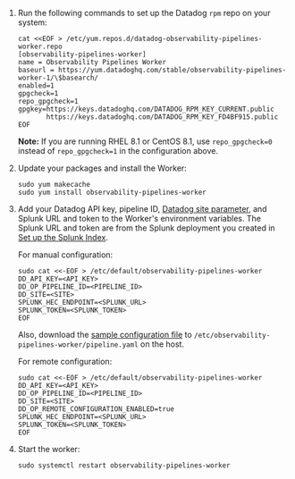 1. Run the following commands to set up the Datadog `rpm` repo on your system:

    ```
    cat <<EOF > /etc/yum.repos.d/datadog-observability-pipelines-worker.repo
    [observability-pipelines-worker]
    name = Observability Pipelines Worker
    baseurl = https://yum.datadoghq.com/stable/observability-pipelines-worker-1/\$basearch/
    enabled=1
    gpgcheck=1
    repo_gpgcheck=1
    gpgkey=https://keys.datadoghq.com/DATADOG_RPM_KEY_CURRENT.public
           https://keys.datadoghq.com/DATADOG_RPM_KEY_FD4BF915.public
    EOF
    ```

   **Note:** If you are running RHEL 8.1 or CentOS 8.1, use `repo_gpgcheck=0` instead of `repo_gpgcheck=1` in the configuration above.

2. Update your packages and install the Worker:

    ```
    sudo yum makecache
    sudo yum install observability-pipelines-worker
    ```

3. Add your Datadog API key, pipeline ID, [Datadog site parameter][101], and Splunk URL and token to the Worker's environment variables. The Splunk URL and token are from the Splunk deployment you created in [Set up the Splunk Index](#set-up-the-splunk-index).

    For manual configuration:

    ```
    sudo cat <<-EOF > /etc/default/observability-pipelines-worker
    DD_API_KEY=<API_KEY>
    DD_OP_PIPELINE_ID=<PIPELINE_ID>
    DD_SITE=<SITE>
    SPLUNK_HEC_ENDPOINT=<SPLUNK_URL>
    SPLUNK_TOKEN=<SPLUNK_TOKEN>
    EOF
    ```
    Also, download the [sample configuration file][102] to `/etc/observability-pipelines-worker/pipeline.yaml` on the host.

    For remote configuration:
    ```
    sudo cat <<-EOF > /etc/default/observability-pipelines-worker
    DD_API_KEY=<API_KEY>
    DD_OP_PIPELINE_ID=<PIPELINE_ID>
    DD_SITE=<SITE>
    DD_OP_REMOTE_CONFIGURATION_ENABLED=true
    SPLUNK_HEC_ENDPOINT=<SPLUNK_URL>
    SPLUNK_TOKEN=<SPLUNK_TOKEN>
    EOF
    ```

4. Start the worker:
    ```
    sudo systemctl restart observability-pipelines-worker
    ```

[101]: /getting_started/site/#access-the-datadog-site
[102]: /resources/yaml/observability_pipelines/splunk/pipeline.yaml
